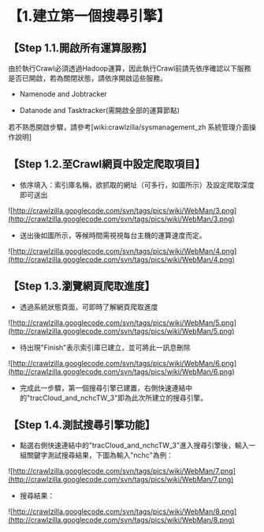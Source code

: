 # 【1.建立第一個搜尋引擎】 #

## 【Step 1.1.開啟所有運算服務】 ##

由於執行Crawl必須透過Hadoop運算，因此執行Crawl前請先依序確認以下服務是否已開啟，若為關閉狀態，請依序開啟這些服務。

  * Namenode and Jobtracker

  * Datanode and Tasktracker(需開啟全部的運算節點)

若不熟悉開啟步驟，請參考[wiki:crawlzilla/sysmanagement\_zh 系統管理介面操作說明]

## 【Step 1.2.至Crawl網頁中設定爬取項目】 ##

  * 依序填入：索引庫名稱，欲抓取的網址（可多行，如圖所示）及設定爬取深度即可送出

![http://crawlzilla.googlecode.com/svn/tags/pics/wiki/WebMan/3.png](http://crawlzilla.googlecode.com/svn/tags/pics/wiki/WebMan/3.png)

  * 送出後如圖所示，等候時間需視視每台主機的運算速度而定。

![http://crawlzilla.googlecode.com/svn/tags/pics/wiki/WebMan/4.png](http://crawlzilla.googlecode.com/svn/tags/pics/wiki/WebMan/4.png)

## 【Step 1.3.瀏覽網頁爬取進度】 ##

  * 透過系統狀態頁面，可即時了解網頁爬取進度

![http://crawlzilla.googlecode.com/svn/tags/pics/wiki/WebMan/5.png](http://crawlzilla.googlecode.com/svn/tags/pics/wiki/WebMan/5.png)

  * 待出現"Finish"表示索引庫已建立，並可將此一訊息刪除

![http://crawlzilla.googlecode.com/svn/tags/pics/wiki/WebMan/6.png](http://crawlzilla.googlecode.com/svn/tags/pics/wiki/WebMan/6.png)

  * 完成此一步驟，第一個搜尋引擎已建置，右側快速連結中的"tracCloud\_and\_nchcTW\_3"即為此次所建立的搜尋引擎。

## 【Step 1.4.測試搜尋引擎功能】 ##

  * 點選右側快速連結中的"tracCloud\_and\_nchcTW\_3"進入搜尋引擎後，輸入一組關鍵字測試搜尋結果，下圖為輸入"nchc"為例：

![http://crawlzilla.googlecode.com/svn/tags/pics/wiki/WebMan/7.png](http://crawlzilla.googlecode.com/svn/tags/pics/wiki/WebMan/7.png)

  * 搜尋結果：

![http://crawlzilla.googlecode.com/svn/tags/pics/wiki/WebMan/8.png](http://crawlzilla.googlecode.com/svn/tags/pics/wiki/WebMan/8.png)